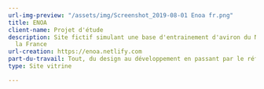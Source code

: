 ```yaml
---
url-img-preview: "/assets/img/Screenshot_2019-08-01 Enoa fr.png"
title: ENOA
client-name: Projet d'étude
description: Site fictif simulant une base d'entrainement d'aviron du Nord-Ouest de
  la France
url-creation: https://enoa.netlify.com
part-du-travail: Tout, du design au développement en passant par le référencement.
type: Site vitrine

---
```

